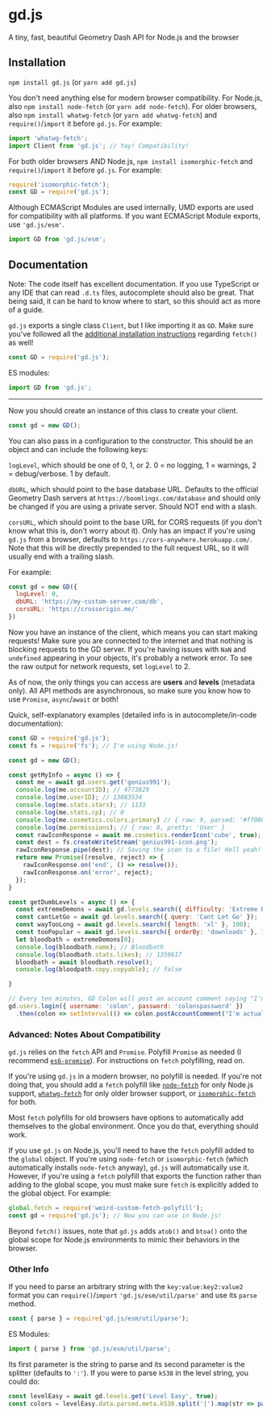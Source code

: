# gd.js
A tiny, fast, beautiful Geometry Dash API for Node.js and the browser

Installation
---
`npm install gd.js` (or `yarn add gd.js`)

You don't need anything else for modern browser compatibility.
For Node.js, also `npm install node-fetch` (or `yarn add node-fetch`).
For older browsers, also `npm install whatwg-fetch` (or `yarn add whatwg-fetch`) and `require()`/`import` it before `gd.js`. For example:
```js
import 'whatwg-fetch';
import Client from 'gd.js'; // Yay! Compatibility!
```
For both older browsers AND Node.js, `npm install isomorphic-fetch` and `require()`/`import` it before `gd.js`. For example:
```js
require('isomorphic-fetch');
const GD = require('gd.js');
```
Although ECMAScript Modules are used internally, UMD exports are used for compatibility with all platforms. If you want ECMAScript Module exports, use `'gd.js/esm'`.

```js
import GD from 'gd.js/esm';
```

Documentation
---
Note: The code itself has excellent documentation. If you use TypeScript or any IDE that can read `.d.ts` files, autocomplete should also be great. That being said, it can be hard to know where to start, so this should act as more of a guide.

`gd.js` exports a single class `Client`, but I like importing it as `GD`. Make sure you've followed all the [additional installation instructions](#installation) regarding `fetch()` as well!
```js
const GD = require('gd.js');
```
ES modules:
```js
import GD from 'gd.js';
```
---
Now you should create an instance of this class to create your client.
```js
const gd = new GD();
```
You can also pass in a configuration to the constructor. This should be an object and can include the following keys:

`logLevel`, which should be one of 0, 1, or 2. 0 = no logging, 1 = warnings, 2 = debug/verbose. 1 by default.

`dbURL`, which should point to the base database URL. Defaults to the official Geometry Dash servers at `https://boomlings.com/database` and should only be changed if you are using a private server. Should NOT end with a slash.

`corsURL`, which should point to the base URL for CORS requests (if you don't know what this is, don't worry about it). Only has an impact if you're using `gd.js` from a browser, defaults to `https://cors-anywhere.herokuapp.com/`. Note that this will be directly prepended to the full request URL, so it will usually end with a trailing slash.

For example:
```js
const gd = new GD({
  logLevel: 0,
  dbURL: 'https://my-custom-server.com/db',
  corsURL: 'https://crossorigin.me/'
})
```

Now you have an instance of the client, which means you can start making requests! Make sure you are connected to the internet and that nothing is blocking requests to the GD server. If you're having issues with `NaN` and `undefined` appearing in your objects, it's probably a network error. To see the raw output for network requests, set `logLevel` to 2.

As of now, the only things you can access are **users** and **levels** (metadata only). All API methods are asynchronous, so make sure you know how to use `Promise`, `async`/`await` or both!

Quick, self-explanatory examples (detailed info is in autocomplete/in-code documentation):
```js
const GD = require('gd.js');
const fs = require('fs'); // I'm using Node.js!

const gd = new GD();

const getMyInfo = async () => {
  const me = await gd.users.get('genius991');
  console.log(me.accountID); // 4773829
  console.log(me.userID); // 13083534
  console.log(me.stats.stars); // 1133
  console.log(me.stats.cp); // 0
  console.log(me.cosmetics.colors.primary) // { raw: 9, parsed: '#ff0000' }
  console.log(me.permissions); // { raw: 0, pretty: 'User' }
  const rawIconResponse = await me.cosmetics.renderIcon('cube', true); // Give me the raw response for the cube icon!
  const dest = fs.createWriteStream('genius991-icon.png');
  rawIconResponse.pipe(dest); // Saving the icon to a file! Hell yeah!
  return new Promise((resolve, reject) => {
    rawIconResponse.on('end', () => resolve());
    rawIconResponse.on('error', reject);
  });
}

const getDumbLevels = async () => {
  const extremeDemons = await gd.levels.search({ difficulty: 'Extreme Demon' }, 100);
  const cantLetGo = await gd.levels.search({ query: 'Cant Let Go' });
  const wayTooLong = await gd.levels.search({ length: 'xl' }, 100);
  const tooPopular = await gd.levels.search({ orderBy: 'downloads' }, 100);
  let bloodbath = extremeDemons[0];
  console.log(bloodbath.name); // Bloodbath
  console.log(bloodbath.stats.likes); // 1359617
  bloodbath = await bloodbath.resolve();
  console.log(bloodpath.copy.copyable); // false

}

// Every ten minutes, GD Colon will post an account comment saying "I'm actually a furry"
gd.users.login({ username: 'colon', password: 'colonspassword' })
  .then(colon => setInterval(() => colon.postAccountComment("I'm actually a furry"), 60000));
```

### Advanced: Notes About Compatibility

`gd.js` relies on the `fetch` API and `Promise`. Polyfill `Promise` as needed (I recommend [`es6-promise`](https://npmjs.com/package/es6-promise)). For instructions on `fetch` polyfilling, read on.

If you're using `gd.js` in a modern browser, no polyfill is needed. If you're not doing that, you should add a `fetch` polyfill like [`node-fetch`](https://npmjs.com/package/node-fetch) for only Node.js support, [`whatwg-fetch`](https://npmjs.com/package/whatwg-fetch) for only older browser support, or [`isomorphic-fetch`](https://npmjs.com/package/isomorphic-fetch) for both.

Most `fetch` polyfills for old browsers have options to automatically add themselves to the global environment. Once you do that, everything should work.

If you use `gd.js` on Node.js, you'll need to have the `fetch` polyfill added to the `global` object. If you're using `node-fetch` or `isomorphic-fetch` (which automatically installs `node-fetch` anyway), `gd.js` will automatically use it. However, if you're using a `fetch` polyfill that exports the function rather than adding to the global scope, you must make sure `fetch` is explicitly added to the global object. For example:
```js
global.fetch = require('weird-custom-fetch-polyfill');
const gd = require('gd.js'); // Now you can use in Node.js!
```

Beyond `fetch()` issues, note that `gd.js` adds `atob()` and `btoa()` onto the global scope for Node.js environments to mimic their behaviors in the browser.

### Other Info
If you need to parse an arbitrary string with the `key:value:key2:value2` format you can `require()`/`import` `'gd.js/esm/util/parse'` and use its `parse` method.

```js
const { parse } = require('gd.js/esm/util/parse');
```
ES Modules:
```js
import { parse } from 'gd.js/esm/util/parse';
```

Its first parameter is the string to parse and its second parameter is the splitter (defaults to `':'`). If you were to parse `kS38` in the level string, you could do:

```js
const levelEasy = await gd.levels.get('Level Easy', true);
const colors = levelEasy.data.parsed.meta.kS38.split('|').map(str => parse(str, '_'));
```